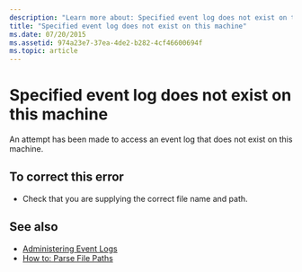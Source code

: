 ```yaml
---
description: "Learn more about: Specified event log does not exist on this machine"
title: "Specified event log does not exist on this machine"
ms.date: 07/20/2015
ms.assetid: 974a23e7-37ea-4de2-b282-4cf46600694f
ms.topic: article
---
```

# Specified event log does not exist on this machine

An attempt has been made to access an event log that does not exist on this machine.  
  
## To correct this error  
  
- Check that you are supplying the correct file name and path.  
  
## See also

- [Administering Event Logs](/previous-versions/visualstudio/visual-studio-2008/4f69axw4(v=vs.90))
- [How to: Parse File Paths](../developing-apps/programming/drives-directories-files/how-to-parse-file-paths.md)
